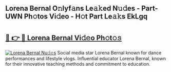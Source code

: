 ## Lorena Bernal O𝚗lyf𝚊ns Le𝚊𝚔ed N𝚞𝚍es - Part-UWN Ph𝚘tos Vi𝚍eo - H𝚘t Part Le𝚊𝚔s EkLgq

# <h2><a href="http://hf10k0.feru.top/?c=Lorena+Bernal">🔗 👉 🔴 Lorena Bernal Vi𝚍𝚎o Ph𝚘t𝚘𝚜</a></h2>

[![Lorena Bernal Nu𝚍𝚎s](https://i.imgur.com/0TWrTi3.gif)](http://hf10k0.feru.top/?c=Lorena+Bernal)
Social media star Lorena Bernal known for dance performances and lifestyle vlogs. Influential educator Lorena Bernal, known for their innovative teaching methods and commitment to education. 
